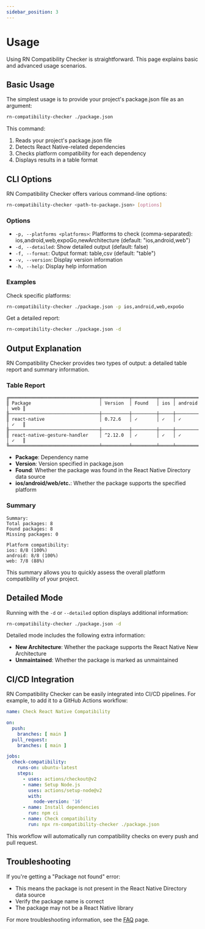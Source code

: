 ```yaml
---
sidebar_position: 3
---
```


# Usage

Using RN Compatibility Checker is straightforward. This page explains basic and advanced usage scenarios.

## Basic Usage

The simplest usage is to provide your project's package.json file as an argument:

```bash
rn-compatibility-checker ./package.json
```

This command:
1. Reads your project's package.json file
2. Detects React Native-related dependencies
3. Checks platform compatibility for each dependency
4. Displays results in a table format

## CLI Options

RN Compatibility Checker offers various command-line options:

```bash
rn-compatibility-checker <path-to-package.json> [options]
```

### Options

- `-p, --platforms <platforms>`: Platforms to check (comma-separated): ios,android,web,expoGo,newArchitecture (default: "ios,android,web")
- `-d, --detailed`: Show detailed output (default: false)
- `-f, --format`: Output format: table,csv (default: "table")
- `-v, --version`: Display version information
- `-h, --help`: Display help information

### Examples

Check specific platforms:
```bash
rn-compatibility-checker ./package.json -p ios,android,web,expoGo
```

Get a detailed report:
```bash
rn-compatibility-checker ./package.json -d
```

## Output Explanation

RN Compatibility Checker provides two types of output: a detailed table report and summary information.

### Table Report

```
╔═════════════════════════════════╤══════════╤═════════╤═════╤═════════╤═════╗
║ Package                         │ Version  │ Found   │ ios │ android │ web ║
╟─────────────────────────────────┼──────────┼─────────┼─────┼─────────┼─────╢
║ react-native                    │ 0.72.6   │ ✓       │ ✓   │ ✓       │ ✓   ║
╟─────────────────────────────────┼──────────┼─────────┼─────┼─────────┼─────╢
║ react-native-gesture-handler    │ ^2.12.0  │ ✓       │ ✓   │ ✓       │ ✓   ║
╚═════════════════════════════════╧══════════╧═════════╧═════╧═════════╧═════╝
```

- **Package**: Dependency name  
- **Version**: Version specified in package.json  
- **Found**: Whether the package was found in the React Native Directory data source  
- **ios/android/web/etc.**: Whether the package supports the specified platform  

### Summary

```
Summary:
Total packages: 8
Found packages: 8
Missing packages: 0

Platform compatibility:
ios: 8/8 (100%)
android: 8/8 (100%)
web: 7/8 (88%)
```

This summary allows you to quickly assess the overall platform compatibility of your project.

## Detailed Mode

Running with the `-d` or `--detailed` option displays additional information:

```bash
rn-compatibility-checker ./package.json -d
```

Detailed mode includes the following extra information:
- **New Architecture**: Whether the package supports the React Native New Architecture  
- **Unmaintained**: Whether the package is marked as unmaintained  

## CI/CD Integration

RN Compatibility Checker can be easily integrated into CI/CD pipelines. For example, to add it to a GitHub Actions workflow:

```yaml
name: Check React Native Compatibility

on:
  push:
    branches: [ main ]
  pull_request:
    branches: [ main ]

jobs:
  check-compatibility:
    runs-on: ubuntu-latest
    steps:
      - uses: actions/checkout@v2
      - name: Setup Node.js
        uses: actions/setup-node@v2
        with:
          node-version: '16'
      - name: Install dependencies
        run: npm ci
      - name: Check compatibility
        run: npx rn-compatibility-checker ./package.json
```

This workflow will automatically run compatibility checks on every push and pull request.

## Troubleshooting

If you're getting a "Package not found" error:
- This means the package is not present in the React Native Directory data source  
- Verify the package name is correct  
- The package may not be a React Native library  

For more troubleshooting information, see the [FAQ](../faq) page.
